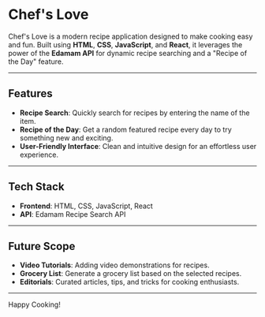 # Chef's Love

Chef's Love is a modern recipe application designed to make cooking easy and fun. Built using **HTML**, **CSS**, **JavaScript**, and **React**, it leverages the power of the **Edamam API** for dynamic recipe searching and a "Recipe of the Day" feature.

---

## Features

- **Recipe Search**: Quickly search for recipes by entering the name of the item.
- **Recipe of the Day**: Get a random featured recipe every day to try something new and exciting.
- **User-Friendly Interface**: Clean and intuitive design for an effortless user experience.

---

## Tech Stack

- **Frontend**: HTML, CSS, JavaScript, React
- **API**: Edamam Recipe Search API

---

## Future Scope

- **Video Tutorials**: Adding video demonstrations for recipes.
- **Grocery List**: Generate a grocery list based on the selected recipes.
- **Editorials**: Curated articles, tips, and tricks for cooking enthusiasts.

---
Happy Cooking!
